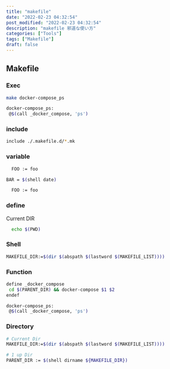 ```yaml
---
title: "makefile"
date: "2022-02-23 04:32:54"
post_modified: "2022-02-23 04:32:54"
description: "makefile 邪道な使い方"
categories: ["Tools"]
tags: ["Makefile"]
draft: false
---
```


## Makefile

### Exec

```bash
make docker-compose_ps
```

```bash
docker-compose_ps:
 @$(call _docker_compose, 'ps')
```

### include

```bash
include ./.makefile.d/*.mk
```

### variable

```bash
  FOO := foo
```

```bash
BAR = $(shell date)
```

```bash
  FOO := foo
```

### define

Current DIR

```bash
  echo $(PWD)
```

### Shell

```bash
MAKEFILE_DIR:=$(dir $(abspath $(lastword $(MAKEFILE_LIST))))
```

### Function

```bash
define _docker_compose
 cd $(PARENT_DIR) && docker-compose $1 $2
endef
```

```bash
docker-compose_ps:
 @$(call _docker_compose, 'ps')
```

### Directory

```bash
# Current Dir
MAKEFILE_DIR:=$(dir $(abspath $(lastword $(MAKEFILE_LIST))))
```

```bash
# 1 up Dir
PARENT_DIR := $(shell dirname ${MAKEFILE_DIR})
```
